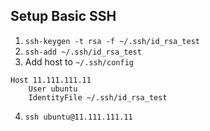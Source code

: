 ## Setup Basic SSH

1. `ssh-keygen -t rsa -f ~/.ssh/id_rsa_test`
2. `ssh-add ~/.ssh/id_rsa_test`
3. Add host to `~/.ssh/config`

```
Host 11.111.111.11
	User ubuntu
	IdentityFile ~/.ssh/id_rsa_test
```

4. `ssh ubuntu@11.111.111.11`
